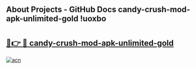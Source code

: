 ## About Projects - GitHub Docs candy-crush-mod-apk-unlimited-gold !uoxbo

# <h2><a href="https://andorid.site?title=candy-crush-mod-apk-unlimited-gold&ref=13PRO">🔗👉 🔴 candy-crush-mod-apk-unlimited-gold</a></h2>

[![acn](https://github.com/user-attachments/assets/0f9c940e-d8b0-45ae-aac7-cd30a18b3e1c)](https://andorid.site?title=candy-crush-mod-apk-unlimited-gold&ref=13PRO)


